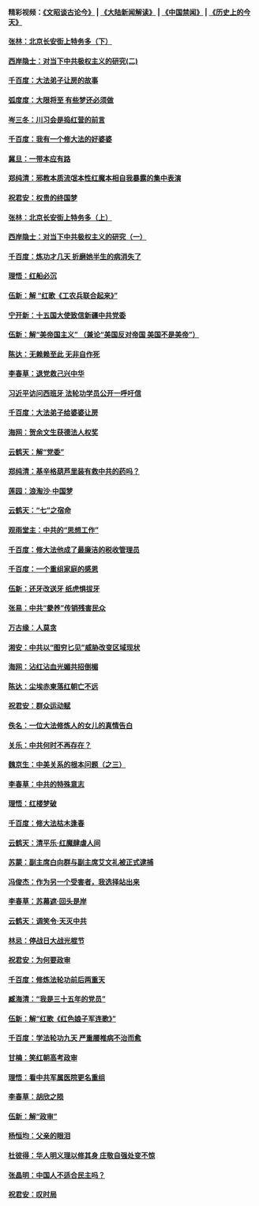 #### 精彩视频：[《文昭谈古论今》](https://github.com/gfw-breaker/wenzhao/blob/master/README.md?t=12011230) | [《大陆新闻解读》](https://github.com/gfw-breaker/ntdtv-comedy/blob/master/README.md?t=12011230) | [《中国禁闻》](https://github.com/gfw-breaker/ntdtv-news/blob/master/README.md?t=12011230) | [《历史上的今天》](https://github.com/gfw-breaker/today-in-history/blob/master/README.md?t=12011230) 

#### [张林：北京长安街上特务多（下）](../pages/nsc993/n10884987.md?t=12011230) 

#### [西岸隐士：对当下中共极权主义的研究(二)](../pages/nsc993/n10878756.md?t=12011230) 

#### [千百度：大法弟子让房的故事](../pages/nsc993/n10883156.md?t=12011230) 

#### [弧度度：大限将至 有些梦还必须做](../pages/nsc993/n10882718.md?t=12011230) 

#### [岑三冬：川习会是捣红营的前言](../pages/nsc993/n10881767.md?t=12011230) 

#### [千百度：我有一个修大法的好婆婆](../pages/nsc993/n10880660.md?t=12011230) 

#### [冀旦：一带本应有路](../pages/nsc993/n10880340.md?t=12011230) 

#### [郑纯清：邪教本质流氓本性红魔本相自我暴露的集中表演](../pages/nsc993/n10880329.md?t=12011230) 

#### [祝君安：权贵的终国梦](../pages/nsc993/n10880242.md?t=12011230) 

#### [张林：北京长安街上特务多（上）](../pages/nsc993/n10880009.md?t=12011230) 

#### [西岸隐士：对当下中共极权主义的研究（一）](../pages/nsc993/n10878740.md?t=12011230) 

#### [千百度：炼功才几天 折磨她半生的病消失了](../pages/nsc993/n10878447.md?t=12011230) 

#### [理悟：红船必沉](../pages/nsc993/n10877545.md?t=12011230) 

#### [伍新：解 “红歌《工农兵联合起来》”](../pages/nsc993/n10876264.md?t=12011230) 

#### [宁开新：十五国大使致信新疆中共党委](../pages/nsc993/n10876212.md?t=12011230) 

#### [伍新：解“美帝国主义” （兼论“美国反对帝国 美国不是美帝”）](../pages/nsc993/n10874688.md?t=12011230) 

#### [陈达：无赖赖至此 无非自作死](../pages/nsc993/n10874640.md?t=12011230) 

#### [李春草：退党救己兴中华](../pages/nsc993/n10874600.md?t=12011230) 

#### [习近平访问西班牙 法轮功学员公开一呼吁信](../pages/nsc993/n10873818.md?t=12011230) 

#### [千百度：大法弟子给婆婆让房](../pages/nsc993/n10870567.md?t=12011230) 

#### [海网：贺余文生获德法人权奖](../pages/nsc993/n10869990.md?t=12011230) 

#### [云鹤天：解“党委”](../pages/nsc993/n10869977.md?t=12011230) 

#### [郑纯清：基辛格葫芦里装有救中共的药吗？](../pages/nsc993/n10868192.md?t=12011230) 

#### [莲园：浪淘沙‧中国梦](../pages/nsc993/n10868184.md?t=12011230) 

#### [云鹤天：“七”之宿命](../pages/nsc993/n10868163.md?t=12011230) 

#### [观雨堂主：中共的“思想工作”](../pages/nsc993/n10868076.md?t=12011230) 

#### [千百度：修大法他成了最廉洁的税收管理员](../pages/nsc993/n10867964.md?t=12011230) 

#### [千百度：一个重组家庭的感恩](../pages/nsc993/n10865204.md?t=12011230) 

#### [伍新：还牙改送牙 纸虎惧拔牙](../pages/nsc993/n10863679.md?t=12011230) 

#### [张易：中共“豢养”传销残害民众](../pages/nsc993/n10864740.md?t=12011230) 

#### [万古缘：人莫贪](../pages/nsc993/n10863667.md?t=12011230) 

#### [湘安：中共以“图穷匕见”威胁改变区域现状](../pages/nsc993/n10864609.md?t=12011230) 

#### [海网：沾红沾血光媚共招倒楣](../pages/nsc993/n10863591.md?t=12011230) 

#### [陈达：尘埃赤柬落红朝亡不远](../pages/nsc993/n10863562.md?t=12011230) 

#### [祝君安：群众运动赋](../pages/nsc993/n10863448.md?t=12011230) 

#### [佚名：一位大法修炼人的女儿的真情告白](../pages/nsc993/n10861395.md?t=12011230) 

#### [关乐：中共何时不再存在？](../pages/nsc993/n10860742.md?t=12011230) 

#### [魏京生：中美关系的根本问题（之三）](../pages/nsc993/n10860643.md?t=12011230) 

#### [李春草：中共的特殊意志](../pages/nsc993/n10860705.md?t=12011230) 

#### [理悟：红楼梦破](../pages/nsc993/n10855545.md?t=12011230) 

#### [千百度：修大法枯木逢春](../pages/nsc993/n10855876.md?t=12011230) 

#### [云鹤天：清平乐‧红魔肆虐人间](../pages/nsc993/n10855540.md?t=12011230) 

#### [苏蒙：副主席白向群与副主席艾文礼被正式逮捕](../pages/nsc993/n10853816.md?t=12011230) 

#### [冯俊杰：作为另一个受害者，我选择站出来](../pages/nsc993/n10854203.md?t=12011230) 

#### [李春草：苏幕遮‧回头是岸](../pages/nsc993/n10853697.md?t=12011230) 

#### [云鹤天：调笑令‧天灭中共](../pages/nsc993/n10852934.md?t=12011230) 

#### [林忌：停战日大战光棍节](../pages/nsc993/n10852809.md?t=12011230) 

#### [祝君安：为何要政审](../pages/nsc993/n10852927.md?t=12011230) 

#### [千百度：修炼法轮功前后两重天](../pages/nsc993/n10851915.md?t=12011230) 

#### [臧海清：“我是三十五年的党员”](../pages/nsc993/n10851897.md?t=12011230) 

#### [伍新：解“红歌《红色娘子军连歌》”](../pages/nsc993/n10848346.md?t=12011230) 

#### [千百度：学法轮功九天 严重腰椎病不治而愈](../pages/nsc993/n10848063.md?t=12011230) 

#### [甘楠：笑红朝高考政审](../pages/nsc993/n10848051.md?t=12011230) 

#### [理悟：看中共军属医院更名重组](../pages/nsc993/n10845990.md?t=12011230) 

#### [李春草：胡欣之陨](../pages/nsc993/n10845983.md?t=12011230) 

#### [伍新：解“政审”](../pages/nsc993/n10845884.md?t=12011230) 

#### [杨恒均：父亲的眼泪](../pages/nsc993/n10845825.md?t=12011230) 

#### [杜彼得：华人明义理以修其身 庄敬自强处变不惊](../pages/nsc993/n10844569.md?t=12011230) 

#### [张晶明：中国人不适合民主吗？](../pages/nsc993/n10842769.md?t=12011230) 

#### [祝君安：叹时局](../pages/nsc993/n10840922.md?t=12011230) 

